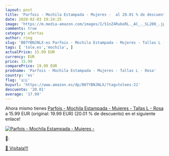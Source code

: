 ```yaml
---
layout: post
title: 'Parfois - Mochila Estampada - Mujeres -  al 20.01 % de descuento'
date: 2020-02-03 19:24:25
image: 'https://m.media-amazon.com/images/I/51nZ4RuboRL._AC_._SL200_.jpg'
comments: true
category: ofertas
author: ring
slug: 'B07YBNJNLX-es Parfois - Mochila Estampada - Mujeres - Tallas L - Rosa'
tags: [ 'tole.es','mochila', ]
actualPrice: 15.99 EUR
currency: EUR
price: 15.99
comparePrice: 19.99 EUR
prodname: 'Parfois - Mochila Estampada - Mujeres - Tallas L - Rosa'
country: 'es'
flag: '🇪🇸'
buyurl: 'https://www.amazon.es/dp/B07YBNJNLX/?tag=tolees-21'
descuento: '20.01'
average: '17.99'
---
```


Ahora mismo tienes [Parfois - Mochila Estampada - Mujeres - Tallas L - Rosa](https://www.amazon.es/dp/B07YBNJNLX/?tag=tolees-21) a 15.99 EUR (original: 19.99 EUR) (20.01 %  de descuento) en el siguiente enlace!

[![Parfois - Mochila Estampada - Mujeres - ](https://m.media-amazon.com/images/I/51nZ4RuboRL._AC_._SL200_.jpg)](https://www.amazon.es/dp/B07YBNJNLX/?tag=tolees-21)

🔎:


[🛒 Visítala!!!](https://www.amazon.es/dp/B07YBNJNLX/?tag=tolees-21)
